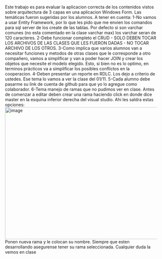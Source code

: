 Este trabajo es para evaluar la aplicacion correcta de los contenidos vistos sobre arquitectura de 3 capas en una aplicacion Windows Form. Las temáticas fueron sugeridas por los alumnos.
A tener en cuenta:
1-No vamos a usar Entity Framework, por lo que les pido que me envien los comandos para sql server de los create de las tablas. Por defecto si son varchar comunes (no esta comentado en la clase varchar max) los varchar seran de 120 caracteres.
2-Debe funcionar completo el CRUD - SOLO DEBEN TOCAR LOS ARCHIVOS DE LAS CLASES QUE LES FUERON DADAS - NO TOCAR ARCHIVO DE LOS OTROS.
3-Como implica que varios alumnos van a necesitar funciones y metodos de otras clases que le corresponde a otro compañero, vamos a simplificar y van a poder hacer JOIN y crear los objetos que necesite el modelo elegido. Esto, si bien no es lo optimo, en terminos prácticos va a simplificar los posibles conflictos en la cooperacion.
4-Deben presentar un reporte en RDLC. Los dejo a criterio de ustedes. Ese tema lo vamos a ver la clase del 01/11.
5-Cada alumno debe pasarme su link de cuenta de github para que yo lo agregue como colaborador.
6-Tema manejo de ramas que no pudimos ver en clase. Antes de comenzar a editar deben crear una rama haciendo click en donde dice master en la esquina inferior derecha del visual studio. Ahi les saldra estas opciones:
<img width="625" height="436" alt="image" src="https://github.com/user-attachments/assets/ca2281f5-bc50-45e2-8b81-d1a298d7e701" />
Ponen nueva rama y le colocan su nombre.
Siempre que esten desarrollando asegurense tener su rama seleccionada. Cualquier duda la vemos en clase
